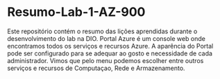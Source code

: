 # Resumo-Lab-1-AZ-900
Este repositório contém o resumo das lições aprendidas durante o desenvolvimento do lab na DIO.
Portal Azure é um console web onde encontramos todos os serviços e recursos Azure.
A aparência do Portal pode ser configurado para se adequar ao gosto e necessidade de cada administrador.
Vimos que pelo menu podemos escolher entre outros serviços e recursos de Computaçao, Rede e Armazenamento.
